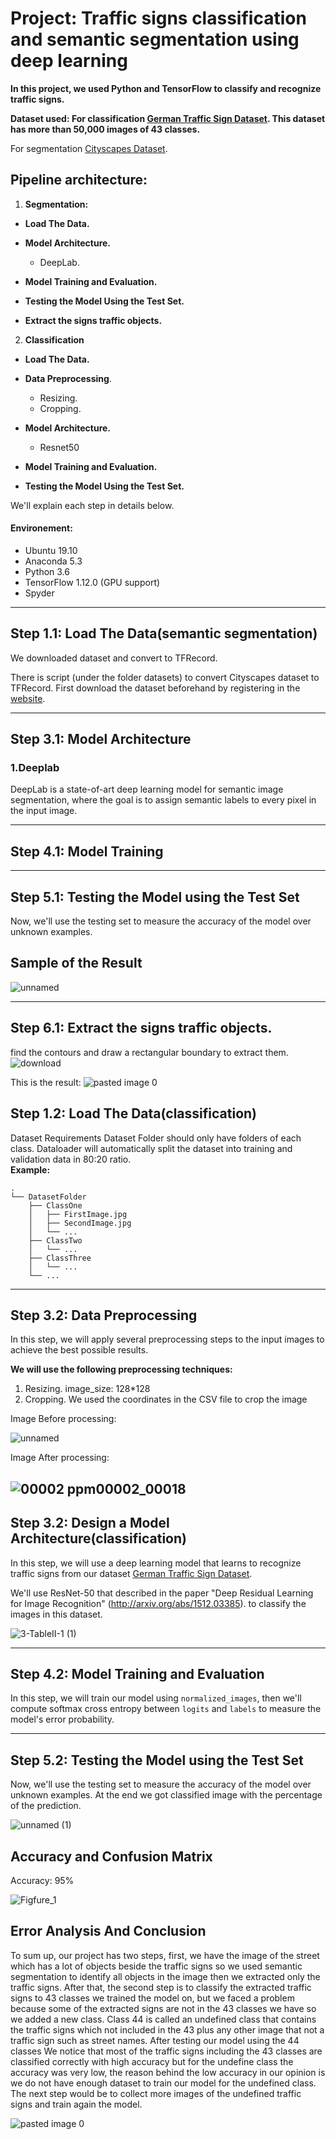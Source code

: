 # Project: **Traffic signs classification and semantic segmentation using deep learning** 
**In this project, we used Python and TensorFlow to classify and recognize traffic signs.**

**Dataset used: 
For classification [German Traffic Sign Dataset](http://benchmark.ini.rub.de/?section=gtsrb&subsection=dataset).
This dataset has more than 50,000 images of 43 classes.**

For segmentation [Cityscapes Dataset](https://www.cityscapes-dataset.com/).



## Pipeline architecture:

1.   **Segmentation:**

- **Load The Data.**
    
- **Model Architecture.**
    - DeepLab.
    
- **Model Training and Evaluation.**

- **Testing the Model Using the Test Set.**

- **Extract the signs traffic objects.**



2.   **Classification**

- **Load The Data.**

- **Data Preprocessing**.
    - Resizing.
    - Cropping.
    
- **Model Architecture.**
    - Resnet50
- **Model Training and Evaluation.**

- **Testing the Model Using the Test Set.**


We'll explain each step in details below.

#### Environement:
-  Ubuntu 19.10
-  Anaconda 5.3
-  Python 3.6
-  TensorFlow 1.12.0 (GPU support)
-  Spyder


---
## Step 1.1: Load The Data(semantic segmentation)

We downloaded dataset and convert to TFRecord.

There is  script (under the folder datasets) to convert Cityscapes dataset to TFRecord. First download the dataset beforehand by registering in the [website](https://www.cityscapes-dataset.com/).


---

## Step 3.1:  Model Architecture



### 1.Deeplab
DeepLab is a state-of-art deep learning model for semantic image segmentation,
where the goal is to assign semantic labels to every pixel in the input image.

---

## Step 4.1: Model Training 



---

## Step 5.1: Testing the Model using the Test Set

Now, we'll use the testing set to measure the accuracy of the model over unknown examples.

## Sample of the Result

![unnamed](https://user-images.githubusercontent.com/65299336/110251153-81c9eb00-7f7f-11eb-8f73-7f6c347b4b9e.png)


---

##  Step 6.1: Extract the signs traffic objects.

find the contours and draw a rectangular boundary to extract them.
![download](https://user-images.githubusercontent.com/65299336/110251244-fa30ac00-7f7f-11eb-852c-df2f685eb6e2.png)

This is the result:
![pasted image 0](https://user-images.githubusercontent.com/65299336/110251315-3a902a00-7f80-11eb-9f08-bceb1fbb3117.png)



## Step 1.2: Load The Data(classification)

Dataset Requirements
Dataset Folder should only have folders of each class. Dataloader will automatically split the dataset into training and validation data in 80:20 ratio.  
**Example:**

    .
    └── DatasetFolder
        ├── ClassOne                 
        │   ├── FirstImage.jpg                       
        │   ├── SecondImage.jpg                 
        │   └── ...    
        ├── ClassTwo  
        │   └── ...    
        ├── ClassThree               
        │   └── ...    
        └── ...

      

---

## Step 3.2: Data Preprocessing


In this step, we will apply several preprocessing steps to the input images to achieve the best possible results.

**We will use the following preprocessing techniques:**
1. Resizing.
   image_size: 128*128
3. Cropping.
   We used the coordinates in the CSV file to crop the image 

Image Before processing:

![unnamed](https://user-images.githubusercontent.com/65299336/110251366-6ca18c00-7f80-11eb-854e-346f8bf7eeb9.jpg)

Image After processing:

![00002 ppm00002_00018](https://user-images.githubusercontent.com/65299336/110251403-8e027800-7f80-11eb-94b1-07edf9212109.jpg)
---


## Step 3.2: Design a Model Architecture(classification)

In this step, we will use a deep learning model that learns to recognize traffic signs from our dataset [German Traffic Sign Dataset](http://benchmark.ini.rub.de/?section=gtsrb&subsection=dataset).

We'll use ResNet-50 that described in the paper "Deep Residual Learning for Image Recognition" (http://arxiv.org/abs/1512.03385). to classify the images in this dataset. 


![3-TableII-1 (1)](https://user-images.githubusercontent.com/65299336/110251438-b5f1db80-7f80-11eb-853c-8ce32e9901c8.png)



---

## Step 4.2: Model Training and Evaluation

In this step, we will train our model using `normalized_images`, then we'll compute softmax cross entropy between `logits` and `labels` to measure the model's error probability.

---

## Step 5.2: Testing the Model using the Test Set

Now, we'll use the testing set to measure the accuracy of the model over unknown examples.
At the end we got classified image with the percentage of the prediction.

![unnamed (1)](https://user-images.githubusercontent.com/65299336/110251544-3adcf500-7f81-11eb-8e96-d00652015635.png)

## Accuracy and Confusion Matrix
Accuracy: 95%

![Figfure_1](https://user-images.githubusercontent.com/65299336/110251592-7a0b4600-7f81-11eb-9e83-2187c36cd4cb.png)

## Error Analysis And Conclusion 
To sum up, our project has two steps, first, we have the image of the street which has a lot of objects beside the traffic signs so we used semantic segmentation to identify all objects in the image then we extracted only the traffic signs. After that, the second step is to classify the extracted traffic signs to 43 classes we trained the model on, but we faced a problem because some of the extracted signs are not in the 43 classes we have so we added a new class. Class 44 is called an undefined class that contains the traffic signs which not included in the 43 plus any other image that not a traffic sign such as street names. After testing our model using the 44 classes We notice that most of the traffic signs including the 43 classes are classified correctly with high accuracy but for the undefine class the accuracy was very low, the reason behind the low accuracy in our opinion is we do not have enough dataset to train our model for the undefined class.
The next step would be to collect more images of the undefined traffic signs and train again the model.
 
 
 ![pasted image 0](https://user-images.githubusercontent.com/65299336/111041112-f648d200-8436-11eb-86eb-0f7ae3c2b3c5.png)

